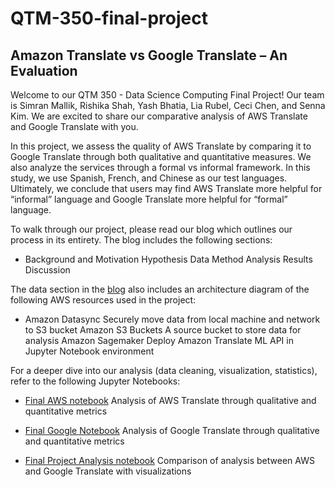 # QTM-350-final-project
## Amazon Translate vs Google Translate – An Evaluation

Welcome to our QTM 350 - Data Science Computing Final Project! Our team is Simran Mallik, Rishika Shah, Yash Bhatia, Lia Rubel, Ceci Chen, and Senna Kim. We are excited to share our comparative analysis of AWS Translate and Google Translate with you. 

In this project, we assess the quality of AWS Translate by comparing it to Google Translate through both qualitative and quantitative measures. We also analyze the services through a formal vs informal framework.  In this study, we use Spanish, French, and Chinese as our test languages. Ultimately, we conclude that users may find AWS Translate more helpful for “informal” language and Google Translate more helpful for “formal” language. 

To walk through our project, please read our blog which outlines our process in its entirety. The blog includes the following sections: 

- Background and Motivation
Hypothesis
Data
Method
Analysis
Results
Discussion

The data section in the [blog](https://github.com/YashBhatia1/QTM-350-final-project/blob/main/350final_blog.ipynb) also includes an architecture diagram of the following AWS resources used in the project: 

- Amazon Datasync 
Securely move data from local machine and network to S3 bucket
Amazon S3 Buckets 
A source bucket to store data for analysis 
Amazon Sagemaker 
Deploy Amazon Translate ML API in Jupyter Notebook environment

For a deeper dive into our analysis (data cleaning, visualization, statistics), refer to the following Jupyter Notebooks: 

- [Final AWS notebook](https://github.com/YashBhatia1/QTM-350-final-project/blob/main/Final%20Project%20AWS%20Translate.ipynb)
Analysis of AWS Translate through qualitative and quantitative metrics

- [Final Google Notebook](https://github.com/YashBhatia1/QTM-350-final-project/blob/main/Final%20Project%20Google%20Translate.ipynb)
Analysis of Google Translate through qualitative and quantitative metrics

- [Final Project Analysis notebook](https://github.com/YashBhatia1/QTM-350-final-project/blob/main/Final%20Project%20Analysis.ipynb)
Comparison of analysis between AWS and Google Translate with visualizations
